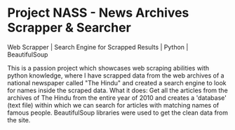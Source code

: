 # Project NASS - News Archives Scrapper & Searcher
Web Scrapper | Search Engine for Scrapped Results | Python | BeautifulSoup

This is a passion project which showcases web scraping abilities with python knowledge, where I have scrapped data from the web archives of a national newspaper called "The Hindu" and created a search engine to look for names inside the scraped data.
What it does: Get all the articles from the archives of The Hindu from the entire year of 2010 and creates a 'database' (text file) within which we can search for articles with matching names of famous people.
BeautifulSoup libraries were used to get the clean data from the site.
